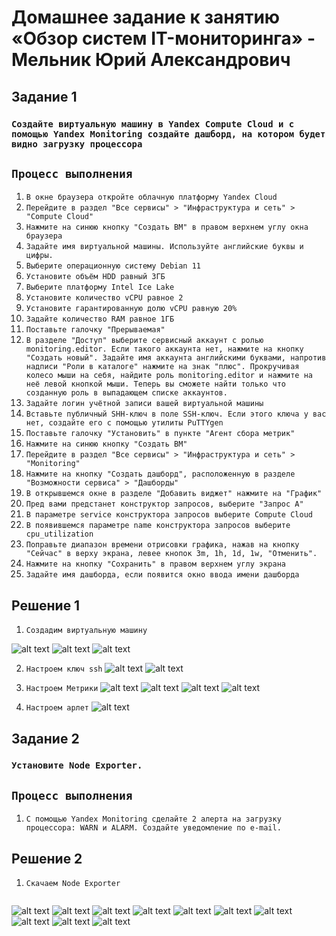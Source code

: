 # Домашнее задание к занятию «Обзор систем IT-мониторинга» - Мельник Юрий Александрович


## Задание 1

### `Создайте виртуальную машину в Yandex Compute Cloud и с помощью Yandex Monitoring создайте дашборд, на котором будет видно загрузку процессора`
## `Процесс выполнения`

1.  `В окне браузера откройте облачную платформу Yandex Cloud`
2.  `Перейдите в раздел "Все сервисы" > "Инфраструктура и сеть" > "Compute Cloud"`
3.  `Нажмите на синюю кнопку "Создать ВМ" в правом верхнем углу окна браузера`
4.  `Задайте имя виртуальной машины. Используйте английские буквы и цифры.`
5.  `Выберите операционную систему Debian 11`
6.  `Установите объём HDD равный 3ГБ`
7.  `Выберите платформу Intel Ice Lake`
8.  `Установите количество vCPU равное 2`
9.  `Установите гарантированную долю vCPU равную 20%`
10. `Задайте количество RAM равное 1ГБ`
11. `Поставьте галочку "Прерываемая"`
12. `В разделе "Доступ" выберите сервисный аккаунт с ролью monitoring.editor. Если такого аккаунта нет, нажмите на кнопку "Создать новый". Задайте имя аккаунта английскими буквами, напротив надписи "Роли в каталоге" нажмите на знак "плюс". Прокручивая колесо мыши на себя, найдите роль monitoring.editor и нажмите на неё левой кнопкой мыши. Теперь вы сможете найти только что созданную роль в выпадающем списке аккаунтов.`
13. `Задайте логин учётной записи вашей виртуальной машины`
14. `Вставьте публичный SHH-ключ в поле SSH-ключ. Если этого ключа у вас нет, создайте его с помощью утилиты PuTTYgen`
15. `Поставьте галочку "Установить" в пункте "Агент сбора метрик"`
16. `Нажмите на синюю кнопку "Создать ВМ"`
17. `Перейдите в раздел "Все сервисы" > "Инфраструктура и сеть" > "Monitoring"`
18. `Нажмите на кнопку "Создать дашборд", расположенную в разделе "Возможности сервиса" > "Дашборды"`
19. `В открывшемся окне в разделе "Добавить виджет" нажмите на "График"`
20. `Пред вами предстанет конструктор запросов, выберите "Запрос А"`
21. `В параметре service конструктора запросов выберите Compute Cloud`
22. `В появившемся параметре name конструктора запросов выберите cpu_utilization`
23. `Поправьте диапазон времени отрисовки графика, нажав на кнопку "Сейчас" в верху экрана, левее кнопок 3m, 1h, 1d, 1w, "Отменить".`
24. `Нажмите на кнопку "Сохранить" в правом верхнем углу экрана`
25. `Задайте имя дашборда, если появится окно ввода имени дашборда`

 



## Решение 1
1. `Создадим виртуальную машину`
 
 ![alt text](https://github.com/ysatii/Yandex-Monitoring/blob/main/img/image1.jpg)
 ![alt text](https://github.com/ysatii/Yandex-Monitoring/blob/main/img/image1_1.jpg)
 ![alt text](https://github.com/ysatii/Yandex-Monitoring/blob/main/img/image1_2.jpg)
 
2. `Настроем ключ ssh`
 ![alt text](https://github.com/ysatii/Yandex-Monitoring/blob/main/img/image1_3.jpg)
 ![alt text](https://github.com/ysatii/Yandex-Monitoring/blob/main/img/image1_4.jpg)
 
3. `Настроем Метрики`
 ![alt text](https://github.com/ysatii/Yandex-Monitoring/blob/main/img/image1_5.jpg)
 ![alt text](https://github.com/ysatii/Yandex-Monitoring/blob/main/img/image1_6.jpg)
 ![alt text](https://github.com/ysatii/Yandex-Monitoring/blob/main/img/image1_7.jpg)
 ![alt text](https://github.com/ysatii/Yandex-Monitoring/blob/main/img/image1_8.jpg)

4. `Настроем арлет`
 ![alt text](https://github.com/ysatii/Yandex-Monitoring/blob/main/img/image1_9.jpg)
         
 
## Задание 2

### `Установите Node Exporter.`
## `Процесс выполнения`

1. `С помощью Yandex Monitoring сделайте 2 алерта на загрузку процессора: WARN и ALARM. Создайте уведомление по e-mail.`

## Решение 2
1. `Скачаем Node Exporter`
 
 ```
 
 ```
 ![alt text](https://github.com/ysatii/Yandex-Monitoring/blob/main/img/image2.jpg)
 ![alt text](https://github.com/ysatii/Yandex-Monitoring/blob/main/img/image2_1.jpg)
 ![alt text](https://github.com/ysatii/Yandex-Monitoring/blob/main/img/image2_2.jpg)
 ![alt text](https://github.com/ysatii/Yandex-Monitoring/blob/main/img/image2_3.jpg)
 ![alt text](https://github.com/ysatii/Yandex-Monitoring/blob/main/img/image2_4.jpg)
 ![alt text](https://github.com/ysatii/Yandex-Monitoring/blob/main/img/image2_5.jpg)
 ![alt text](https://github.com/ysatii/Yandex-Monitoring/blob/main/img/image2_6.jpg)
 ![alt text](https://github.com/ysatii/Yandex-Monitoring/blob/main/img/image2_7.jpg)
 ![alt text](https://github.com/ysatii/Yandex-Monitoring/blob/main/img/image2_8.jpg)
 ![alt text](https://github.com/ysatii/Yandex-Monitoring/blob/main/img/image2_9.jpg)


 

